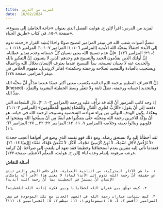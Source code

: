 ```yaml
---
title:  لمزيد من الدرس
date:  16/02/2024
---
```


لمزيد من الدرس: اقرأ لإلن ج. هوايت الفصل الذي بعنوان «حاجة الخاطئ إلى يسوع»، صفحة ٩-١٥، في كتاب «طريق الحياة».

تنضمُّ أصوات شعب الله في سِفر المزامير لتصبح صوتًا واحدًا يُنشِد القرار «رحمته تدوم إلى الأبد» احتفالًا بمحبَّة الله الأبدية (المزامير ١٠٦: ١؛ المزامير ١٠٧: ١؛ المزامير ١١٨: ١ ــ ٤، ٢٩؛ المزامير ١٣٦). «إنَّ عدم تسبيح الله يعني نسيان كلَّ حسناته وعدم تقدير عطاياه. إنَّ أولئك الذين يقدِّمون الحمد والتسبيح هم وحدهم الذين لا ينسون. إنَّ التفكير بالله والحديث عنه لا يعنيان تسبيحه. يبدأ التسبيح عندما يعترف الإنسان بجلال الله وبأعماله ويستجيب بالعبادة والتمجيد لصلاحه ورحمته وحكمته» (هانز لارونديل، مفهوم الخلاص في سِفر المزامير، صفحة ١٧٨).

إنَّ الاعتراف العظيم برحمة الله الدائمة يكتسب معنى أكثر عمقًا عندما نتذكَّر أنَّ محبَّة الله (khesed)، وبالتحديد إحسانه ورحمته، تظلُّ ثابتة ولا تتغيَّر وسط الخطيئة البشرية والتمرُّد ضدَّ الله.

إذ وجد كاتب المزمور أنَّ الله قد ترأَّف عليه ورحمه (المزامير ١٠٣: ٢)، نال الشجاعة التي دفعته إلى أنْ يقول: «اَلرَّبُّ مُجْرِي الْعَدْلِ وَالْقَضَاءِ لِجَمِيعِ الْمَظْلُومِينَ» (المزامير ١٠٣: ٦). وهكذا، يكون الهدف النهائي مِن وراء شهادته الشخصية وتسبيحه لرحمة الله في حياته، هو أنْ يؤكِّد للآخرين رحمة الله ومحبَّته حتَّى يتمكَّنوا هم أيضًا مِن أنْ يسبِّحوا الله ويفتحوا له قلوبهم وينالوا نعمته وخلاصه (المزامير ٩، ١١، ١٢؛ المزامير ٢٢: ٢٢ ــ ٢٧؛ المزامير ٦٦: ١٦).

«لقد أخطأنا إليه ولا نستحق رضاه، ومع ذلك فهو نفسه الذي وضع في أفواهنا أعجب حجة: ‹لاَ تَرْفُضْ لأَجْلِ اسْمِكَ. لاَ تَهِنْ كُرْسِيَّ مَجْدِكَ. اُذْكُرْ. لاَ تَنْقُضْ عَهْدَكَ مَعَنَا› [إِرْمِيَا ١٤: ٢١]. فعندما نأتي إليه مقرين بعدم استحقاقنا وخطيتنا فقد تعهد أن يلتفت إلى صراخنا. إنّ كرامة عرشه مرهونة بإتمام وعده لنا» (إلن ج. هوايت، المعلّم الأعظم، صفحة ١٣٧).

**أسئلة للنقاش**

`١. ما هي الآثار المترتِّبة، من الناحية العملية، على خلاص البشر والتي تنتج عن حقيقة أنَّ رحمة الله تدوم إلى الأبد؟ لماذا لا يعني هذا الأمر أنَّه بإمكان الإنسان أنْ يستمرَّ في الخطيئة بما أنَّ رحمة الله أبدية؟`

`٢. كيف نوفِّق بين غفران الله لخطايانا وبين فكرة إدانة الله للخطيئة؟`

`٣. كيف تتناسب عبارات رحمة الله في العهد الجديد مع تلك الموجودة في سِفر المزامير (أفسس ٢: ٤، ٥؛ ١تيموثاوس ١: ١٦؛ تيطس ٣: ٥؛ العبرانيين ٤: ١٦)؟`